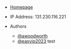 - [Homepage](http://events.housing.siu.edu)
- IP Address: 131.230.116.221

- Authors
  - [@awoodworth](https://github.com/awoodworth)
  - [@easyip2023](https://github.com/easyip2023)
test
